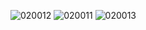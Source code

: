 ![020012](https://user-images.githubusercontent.com/50277379/140917408-3faa079b-01cc-4194-8c87-617689770232.jpg)
![020011](https://user-images.githubusercontent.com/50277379/140917415-eee0c0e1-18c1-482e-909c-948bbc624110.jpg)
![020013](https://user-images.githubusercontent.com/50277379/140917418-3d9121db-44a9-4265-8852-c8b11d748a4c.jpg)

